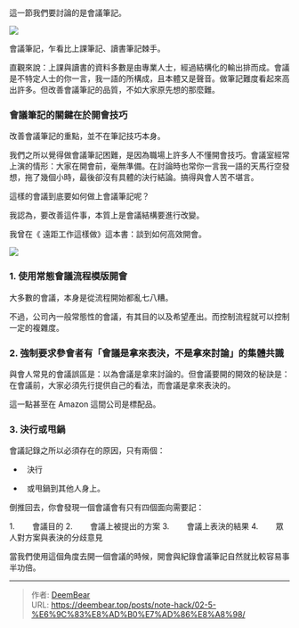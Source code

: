 # 

這一節我們要討論的是會議筆記。

![](images/20220908211307.png)

會議筆記，乍看比上課筆記、讀書筆記棘手。

直觀來說：上課與讀書的資料多數是由專業人士，經過結構化的輸出排而成。會議是不特定人士的你一言，我一語的所構成，且本體又是聲音。做筆記難度看起來高出許多。但改善會議筆記的品質，不如大家原先想的那麼難。

### 會議筆記的關鍵在於開會技巧

改善會議筆記的重點，並不在筆記技巧本身。

我們之所以覺得做會議筆記困難，是因為職場上許多人不懂開會技巧。會議室經常上演的情形：大家在開會前，毫無準備。在討論時也常你一言我一語的天馬行空發想，拖了幾個小時，最後卻沒有具體的決行結論。搞得與會人苦不堪言。

這樣的會議到底要如何做上會議筆記呢？

我認為，要改善這件事，本質上是會議結構要進行改變。

我曾在《 遠距工作這樣做》這本書：談到如何高效開會。

![](images/20220908211408.png)

### 1.  使用常態會議流程模版開會

大多數的會議，本身是從流程開始都亂七八糟。

不過，公司內一般常態性的會議，有其目的以及希望產出。而控制流程就可以控制一定的複雜度。

### 2. 強制要求參會者有「會議是拿來表決，不是拿來討論」的集體共識

與會人常見的會議誤區是：以為會議是拿來討論的。但會議要開的開效的秘訣是：在會議前，大家必須先行提供自己的看法，而會議是拿來表決的。

這一點甚至在 Amazon 這間公司是標配品。

### 3. 決行或甩鍋

會議記錄之所以必須存在的原因，只有兩個：

*   決行

*   或甩鍋到其他人身上。

倒推回去，你會發現一個會議會有只有四個面向需要記：

1.        會議目的
2.        會議上被提出的方案
3.        會議上表決的結果
4.        眾人對方案與表決的分歧意見

當我們使用這個角度去開一個會議的時候，開會與紀錄會議筆記自然就比較容易事半功倍。


---

> 作者: [DeemBear](https://deembear.top)  
> URL: https://deembear.top/posts/note-hack/02-5-%E6%9C%83%E8%AD%B0%E7%AD%86%E8%A8%98/  

